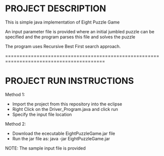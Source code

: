 PROJECT DESCRIPTION
=====================

This is simple java implementation of Eight Puzzle Game

An input parameter file is provided where an initial jumbled puzzle can be specified and
the program parses this file and solves the puzzle

The program uses Recursive Best First search approach.

=========================================================================================

PROJECT RUN INSTRUCTIONS
==========================

Method 1: 

  - Import the project from this repository into the eclipse
  - Right Click on the Driver_Program.java and click run
  - Specify the input file location
  
Method 2:

  - Download the ececutable EightPuzzleGame.jar file
  - Run the jar file as:
          java -jar EightPuzzleGame.jar
          
NOTE: The sample input file is provided

